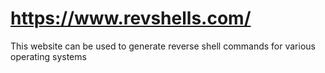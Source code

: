 # https://www.revshells.com/
This website can be used to generate reverse shell commands for various operating systems